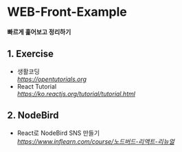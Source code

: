 # WEB-Front-Example

**빠르게 훑어보고 정리하기**<br>

## 1. Exercise

- 생활코딩<br />
    *<https://opentutorials.org>*
- React Tutorial <br />
    *<https://ko.reactjs.org/tutorial/tutorial.html>*

## 2. NodeBird

- React로 NodeBird SNS 만들기<br />
    *<https://www.inflearn.com/course/노드버드-리액트-리뉴얼>*